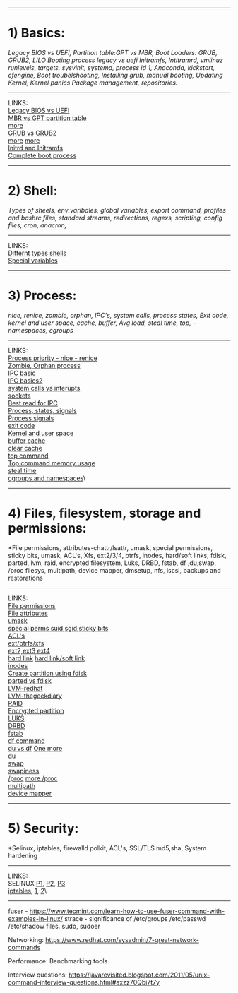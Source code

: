 ------------
# 1) Basics:
*Legacy BIOS vs UEFI, Partition table:GPT vs MBR, Boot Loaders: GRUB, GRUB2, LILO 
Booting process legacy vs uefi Initramfs, Intitramrd, vmlinuz runlevels, targets, sysvinit, systemd, process id 1, 
Anaconda, kickstart, cfengine, 
Boot troubelshooting, Installing grub, manual booting, 
Updating Kernel, Kernel panics Package management, repositories.*

-----
LINKS:\
[Legacy BIOS vs UEFI](https://fossbytes.com/uefi-bios-gpt-mbr-whats-difference/)\
[MBR vs GPT partition table](https://www.mustbegeek.com/difference-between-mbr-and-gpt/)\
[more](https://docs.google.com/document/d/1GJTPKkasOxuShUwi3VuJ_Wjpxf5WjLLfcxv5Xt9LWOs/edit)\
[GRUB vs GRUB2](https://ngelinux.com/difference-between-grub-0-97legacy-grub-and-grub-2-in-linux/)  
[more](https://linoxide.com/best-difference-between-linux-grub-and-grub2-bootloader)
[more](https://www.codementor.io/@packt/grub-and-grub2-qevq1yree)\
[Initrd and Initramfs](www.ngelinux.com/difference-between-initrd-and-initramfs-all-what-you-need-to-know/)\
[Complete boot process](https://docs.google.com/document/d/1rAFF2fKD-o5NiO4NlOSeqkMTvJ_wwwTe9IwZCwX11Rc/)

-----------
# 2) Shell:
*Types of sheels, env_varibales, global variables, export command, profiles and bashrc files, standard streams, redirections, regexs, scripting, config files, cron, anacron,*

-----
LINKS:\
[Differnt types shells](https://www.edureka.co/blog/types-of-shells-in-linux/)\
[Special variables](https://www.tutorialspoint.com/unix/unix-special-variables.htm)

------------
# 3) Process:
*nice, renice, zombie, orphan, IPC's, system calls, process states, Exit code, kernel and user space, cache, buffer, Avg load, steal time, top, -namespaces, cgroups*

-----
LINKS:\
[Process priority - nice - renice](https://askubuntu.com/questions/656771/process-niceness-vs-priority)\
[Zombie, Orphan process](https://stackoverflow.com/questions/20688982/zombie-process-vs-orphan-process)\
[IPC basic](https://opensource.com/article/19/4/interprocess-communication-linux-storage)\
[IPC basics2](https://opensource.com/article/19/4/interprocess-communication-linux-networking)\
[system calls vs interupts](https://pediaa.com/what-is-the-difference-between-system-call-and-interrupt/)\
[sockets](https://beej.us/guide/bgnet/html/#what-is-a-socket)\
[Best read for IPC](https://beej.us/guide/bgipc/html/single/bgipc.html)\
[Process, states, signals](https://www.bogotobogo.com/Linux/linux_process_and_signals.php)\
[Process signals](https://www.tutorialspoint.com/unix/unix-signals-traps.htm)\
[exit code](https://www.nitendratech.com/linux/exit-codes-linux/)\
[Kernel and user space](https://unix.stackexchange.com/questions/87625/what-is-difference-between-user-space-and-kernel-space)\
[buffer cache](https://www.glassdoor.co.in/Interview/Cache-vs-buffer-QTN_3090711.htm)\
[clear cache](https://www.tecmint.com/clear-ram-memory-cache-buffer-and-swap-space-on-linux/)\
[top command](https://www.howtogeek.com/668986/how-to-use-the-linux-top-command-and-understand-its-output/)\
[Top command memory usage](https://unix.stackexchange.com/questions/289435/differences-and-relations-between-virt-and-used-in-output-of-top)\
[steal time](https://scoutapm.com/blog/understanding-cpu-steal-time-when-should-you-be-worried)\
[cgroups and namespaces](https://stackoverflow.com/questions/34820558/difference-between-cgroups-and-namespaces)\

----------------------------------------------------------------------------------------------------------------

# 4) Files, filesystem, storage and permissions:
*File permissions, attributes-chattr/lsattr, umask, special permissions, sticky bits, umask, ACL's, Xfs, ext2/3/4, btrfs, inodes, hard/soft links, fdisk, parted, lvm, raid,  encrypted filesystem, Luks, DRBD, fstab, df ,du,swap, /proc filesys, multipath, device mapper, dmsetup, nfs, iscsi, backups and restorations

------
LINKS:\
[File permissions](https://www.guru99.com/file-permissions.html)\
[File attributes](https://www.tecmint.com/chattr-command-examples/)\
[umask](https://www.cyberciti.biz/tips/understanding-linux-unix-umask-value-usage.html)\
[special perms suid,sgid,sticky bits](https://www.thegeekdiary.com/linux-interview-questions-special-permissions-suid-sgid-and-sticky-bit/)\
[ACL's](https://www.geeksforgeeks.org/access-control-listsacl-linux/)\
[ext/btrfs/xfs](https://www.howtogeek.com/howto/33552/htg-explains-which-linux-file-system-should-you-choose/)\
[ext2,ext3,ext4](https://kerneltalks.com/disk-management/difference-between-ext2-ext3-and-ext4/)\
[hard link](https://www.redhat.com/sysadmin/inodes-linux-filesystem)
[hard link/soft link](https://techdifferences.com/difference-between-hard-link-and-soft-link.html)\
[inodes](https://www.javatpoint.com/linux-inodes)\
[Create partition using fdisk](https://www.tecmint.com/fdisk-commands-to-manage-linux-disk-partitions/)\
[parted vs fdisk](https://unix.stackexchange.com/questions/104238/fdisk-vs-parted)\
[LVM-redhat](https://www.redhat.com/sysadmin/lvm-vs-partitioning)\
[LVM-thegeekdiary](https://www.thegeekdiary.com/redhat-centos-a-beginners-guide-to-lvm-logical-volume-manager/)\
[RAID](https://www.wisdomjobs.com/e-university/raid-interview-questions.html)\
[Encrypted partition](https://www.redhat.com/sysadmin/encrypt-single-filesystem)\
[LUKS](https://www.redhat.com/sysadmin/disk-encryption-luks)\
[DRBD](https://www.tecmint.com/setup-drbd-storage-replication-on-centos-7/)\
[fstab](https://www.linuxgurus.in/linux-etc-fstab-file/)\
[df command](https://www.redhat.com/sysadmin/four-tips-df)\
[du vs df](https://www.redhat.com/sysadmin/du-vs-df) [One more](https://unix.stackexchange.com/questions/41863/how-to-remember-the-difference-between-du-and-df)\
[du](https://www.redhat.com/sysadmin/du-command-options)\
[swap](https://www.thegeekdiary.com/the-ultimate-linux-interview-questions-swap/)\
[swapiness](https://www.redhat.com/sysadmin/clear-swap-linux)\
[/proc](https://www.redhat.com/sysadmin/linux-proc-filesystem)  [more /proc](https://www.redhat.com/sysadmin/important-proc-files)\
[multipath](https://www.thegeekdiary.com/understanding-linux-multipath-using-dm-multipath/)\
[device mapper](https://en.wikipedia.org/wiki/Device_mapper)

--------

# 5) Security:
*Selinux, iptables, firewalld polkit, ACL's, SSL/TLS md5,sha, System hardening

-----
LINKS:\
SELINUX [P1](https://www.digitalocean.com/community/tutorials/an-introduction-to-selinux-on-centos-7-part-1-basic-concepts), [P2](https://www.digitalocean.com/community/tutorials/an-introduction-to-selinux-on-centos-7-part-2-files-and-processes), [P3](https://www.digitalocean.com/community/tutorials/an-introduction-to-selinux-on-centos-7-part-3-users)\
[iptables](https://www.howtogeek.com/177621/the-beginners-guide-to-iptables-the-linux-firewall/), [1](https://www.redhat.com/sysadmin/iptables), [2](https://www.digitalocean.com/community/tutorials/a-deep-dive-into-iptables-and-netfilter-architecture)\

------------


fuser  -  https://www.tecmint.com/learn-how-to-use-fuser-command-with-examples-in-linux/
strace - 
significance of /etc/groups /etc/passwd /etc/shadow files.
sudo, sudoer

Networking: https://www.redhat.com/sysadmin/7-great-network-commands

Performance: Benchmarking tools


Interview questions:
https://javarevisited.blogspot.com/2011/05/unix-command-interview-questions.html#axzz70Qbi7t7y
